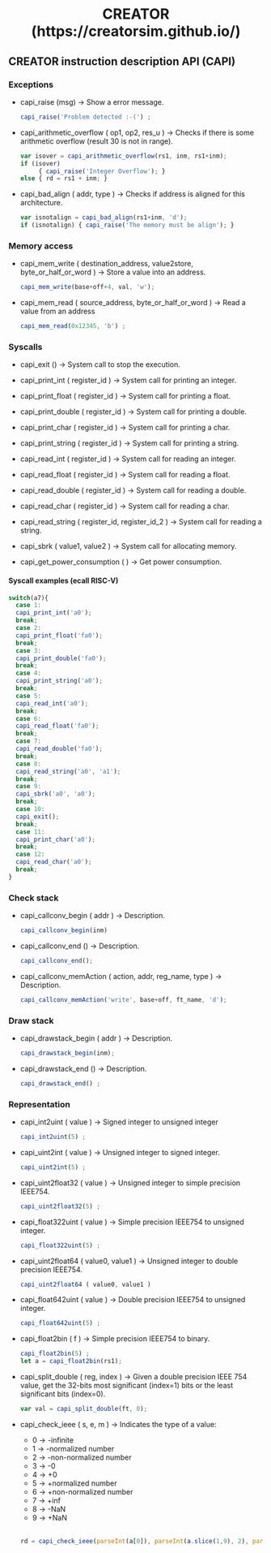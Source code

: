 <html>
 <h1 align="center">CREATOR (https://creatorsim.github.io/)</h1>
</html>


## CREATOR instruction description API (CAPI)


### Exceptions

* capi_raise (msg) &rarr; Show a error message.
  ```javascript
  capi_raise('Problem detected :-(') ;
  ```

* capi_arithmetic_overflow ( op1, op2, res_u ) &rarr; Checks if there is some arithmetic overflow (result 30 is not in range).
  ```javascript
  var isover = capi_arithmetic_overflow(rs1, inm, rs1+inm);
  if (isover)
       { capi_raise('Integer Overflow'); }
  else { rd = rs1 + inm; }
  ```

* capi_bad_align ( addr, type ) &rarr; Checks if address is aligned for this architecture.
  ```javascript
  var isnotalign = capi_bad_align(rs1+inm, 'd');
  if (isnotalign) { capi_raise('The memory must be align'); }
  ```


### Memory access

* capi_mem_write ( destination_address, value2store, byte_or_half_or_word ) &rarr; Store a value into an address.
  ```javascript
  capi_mem_write(base+off+4, val, 'w');
  ```

* capi_mem_read ( source_address, byte_or_half_or_word ) &rarr; Read a value from an address
  ```javascript
  capi_mem_read(0x12345, 'b') ;
  ```


### Syscalls

* capi_exit () &rarr; System call to stop the execution.

* capi_print_int ( register_id ) &rarr; System call for printing an integer.

* capi_print_float ( register_id ) &rarr; System call for printing a float.

* capi_print_double ( register_id ) &rarr; System call for printing a double.

* capi_print_char ( register_id ) &rarr; System call for printing a char.

* capi_print_string ( register_id ) &rarr; System call for printing a string.

* capi_read_int ( register_id ) &rarr;  System call for reading an integer.

* capi_read_float ( register_id ) &rarr; System call for reading a float.

* capi_read_double ( register_id ) &rarr; System call for reading a double.

* capi_read_char ( register_id ) &rarr; System call for reading a char.

* capi_read_string ( register_id, register_id_2 ) &rarr; System call for reading a string.

* capi_sbrk ( value1, value2 ) &rarr; System call for allocating memory.

* capi_get_power_consumption ( ) &rarr; Get power consumption.
  
#### Syscall examples (ecall RISC-V)  
  
  ```javascript
  switch(a7){
    case 1:
    capi_print_int('a0');
    break;
    case 2:
    capi_print_float('fa0');
    break;
    case 3:
    capi_print_double('fa0');
    break;
    case 4:
    capi_print_string('a0');
    break;
    case 5:
    capi_read_int('a0');
    break;
    case 6:
    capi_read_float('fa0');
    break;
    case 7:
    capi_read_double('fa0');
    break;
    case 8:
    capi_read_string('a0', 'a1');
    break;
    case 9:
    capi_sbrk('a0', 'a0');
    break;
    case 10:
    capi_exit();
    break;
    case 11:
    capi_print_char('a0');
    break;
    case 12:
    capi_read_char('a0');
    break;
  }
  ```


### Check stack

* capi_callconv_begin ( addr ) &rarr; Description.
  ```javascript
  capi_callconv_begin(inm)
  ```

* capi_callconv_end () &rarr; Description.
  ```javascript
  capi_callconv_end();
  ```

* capi_callconv_memAction ( action, addr, reg_name, type ) &rarr; Description.
  ```javascript
  capi_callconv_memAction('write', base+off, ft_name, 'd');
  ```


### Draw stack

* capi_drawstack_begin ( addr ) &rarr; Description.
  ```javascript
  capi_drawstack_begin(inm);
  ```

* capi_drawstack_end () &rarr; Description.
  ```javascript
  capi_drawstack_end() ;
  ```


### Representation

* capi_int2uint ( value ) &rarr; Signed integer to unsigned integer
  ```javascript
  capi_int2uint(5) ;
  ```

* capi_uint2int ( value ) &rarr; Unsigned integer to signed integer.
  ```javascript
  capi_uint2int(5) ;
  ```
  
* capi_uint2float32 ( value ) &rarr; Unsigned integer to simple precision IEEE754.
  ```javascript
  capi_uint2float32(5) ;
  ```
  
* capi_float322uint ( value ) &rarr; Simple precision IEEE754 to unsigned integer.
  ```javascript
  capi_float322uint(5) ;
  ```
  
* capi_uint2float64 ( value0, value1 ) &rarr; Unsigned integer to double precision IEEE754.
  ```javascript
  capi_uint2float64 ( value0, value1 )
  ```

* capi_float642uint ( value ) &rarr; Double precision IEEE754 to unsigned integer.
  ```javascript
  capi_float642uint(5) ;
  ```
  
* capi_float2bin ( f ) &rarr; Simple precision IEEE754 to binary.
  ```javascript
  capi_float2bin(5) ;
  let a = capi_float2bin(rs1);
  ```
  
* capi_split_double ( reg, index ) &rarr; Given a double precision IEEE 754 value, get the 32-bits most significant (index=1) bits or the least significant bits (index=0).
  ```javascript
  var val = capi_split_double(ft, 0);
  ```

* capi_check_ieee ( s, e, m ) &rarr; Indicates the type of a value:
  * 0 &rarr; -infinite
  * 1 &rarr; -normalized number
  * 2 &rarr; -non-normalized number
  * 3 &rarr; -0
  * 4 &rarr; +0
  * 5 &rarr; +normalized number
  * 6 &rarr; +non-normalized number
  * 7 &rarr; +inf
  * 8 &rarr; -NaN
  * 9 &rarr; +NaN
  
  <br />
  
  ```javascript
  rd = capi_check_ieee(parseInt(a[0]), parseInt(a.slice(1,9), 2), parseInt(a.slice(10), 2));
  ```



